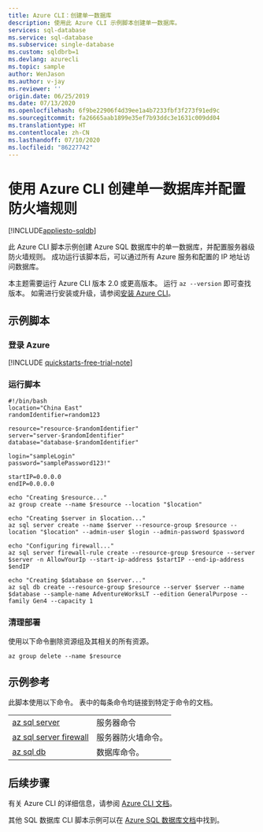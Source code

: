 ```yaml
---
title: Azure CLI：创建单一数据库
description: 使用此 Azure CLI 示例脚本创建单一数据库。
services: sql-database
ms.service: sql-database
ms.subservice: single-database
ms.custom: sqldbrb=1
ms.devlang: azurecli
ms.topic: sample
author: WenJason
ms.author: v-jay
ms.reviewer: ''
origin.date: 06/25/2019
ms.date: 07/13/2020
ms.openlocfilehash: 6f9be22906f4d39ee1a4b7233fbf3f273f91ed9c
ms.sourcegitcommit: fa26665aab1899e35ef7b93ddc3e1631c009dd04
ms.translationtype: HT
ms.contentlocale: zh-CN
ms.lasthandoff: 07/10/2020
ms.locfileid: "86227742"
---
```

# <a name="use-the-azure-cli-to-create-a-single-database-and-configure-a-firewall-rule"></a>使用 Azure CLI 创建单一数据库并配置防火墙规则

[!INCLUDE[appliesto-sqldb](../../includes/appliesto-sqldb.md)]

此 Azure CLI 脚本示例创建 Azure SQL 数据库中的单一数据库，并配置服务器级防火墙规则。 成功运行该脚本后，可以通过所有 Azure 服务和配置的 IP 地址访问数据库。

本主题需要运行 Azure CLI 版本 2.0 或更高版本。 运行 `az --version` 即可查找版本。 如需进行安装或升级，请参阅[安装 Azure CLI](/cli/install-azure-cli)。

## <a name="sample-script"></a>示例脚本

### <a name="sign-in-to-azure"></a>登录 Azure

[!INCLUDE [quickstarts-free-trial-note](../../../../includes/quickstarts-free-trial-note.md)]

### <a name="run-the-script"></a>运行脚本

```azurecli
#!/bin/bash
location="China East"
randomIdentifier=random123

resource="resource-$randomIdentifier"
server="server-$randomIdentifier"
database="database-$randomIdentifier"

login="sampleLogin"
password="samplePassword123!"

startIP=0.0.0.0
endIP=0.0.0.0

echo "Creating $resource..."
az group create --name $resource --location "$location"

echo "Creating $server in $location..."
az sql server create --name $server --resource-group $resource --location "$location" --admin-user $login --admin-password $password

echo "Configuring firewall..."
az sql server firewall-rule create --resource-group $resource --server $server -n AllowYourIp --start-ip-address $startIP --end-ip-address $endIP

echo "Creating $database on $server..."
az sql db create --resource-group $resource --server $server --name $database --sample-name AdventureWorksLT --edition GeneralPurpose --family Gen4 --capacity 1
```

### <a name="clean-up-deployment"></a>清理部署

使用以下命令删除资源组及其相关的所有资源。

```azurecli
az group delete --name $resource
```

## <a name="sample-reference"></a>示例参考

此脚本使用以下命令。 表中的每条命令均链接到特定于命令的文档。

| | |
|---|---|
| [az sql server](/cli/sql/server#az-sql-server-create) | 服务器命令 |
| [az sql server firewall](/cli/sql/server/firewall-rule#az-sql-server-firewall-rule-create) | 服务器防火墙命令。 |
| [az sql db](/cli/sql/db#az-sql-db-create) | 数据库命令。 |

## <a name="next-steps"></a>后续步骤

有关 Azure CLI 的详细信息，请参阅 [Azure CLI 文档](https://docs.azure.cn/cli/)。

其他 SQL 数据库 CLI 脚本示例可以在 [Azure SQL 数据库文档](../az-cli-script-samples-content-guide.md)中找到。
